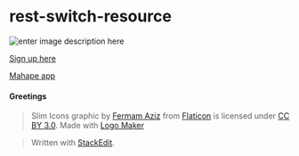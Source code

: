 rest-switch-resource
=================

![enter image description here](http://toto-castaldi.github.io/cdn/images/a-remote-switch-resource-logo.png "http://logomakr.com/7KIfqm")

[Sign up here ](http://toto-castaldi.github.io/rest-switch-resource/ "Sign up here")

[Mahape app](https://market.mashape.com/toto/a-remote-switch-resource "Mahape app")

#### Greetings

> Slim Icons graphic by <a href="http://graphicloads.com">Fermam Aziz</a> from <a href="http://www.flaticon.com/">Flaticon</a> is licensed under <a href="http://creativecommons.org/licenses/by/3.0/" title="Creative Commons BY 3.0">CC BY 3.0</a>. Made with <a href="http://logomakr.com" title="Logo Maker">Logo Maker</a>

> Written with [StackEdit](https://stackedit.io/).

